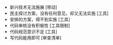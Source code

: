 - 新兴技术无法施展 [带动]
- 民主探讨方案，没有任何意见，却又无法实施 [工具]
- 安排的方案，得不到实施  [工具]
- 代码审核没有积极性 [工具限制]
- 代码规范意识不足  [工具]
- 写代码能用即可  [审查清单]
